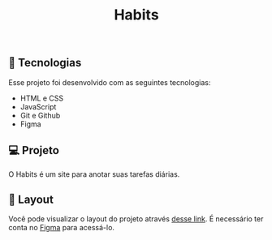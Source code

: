 <h1 align="center"> Habits </h1>

<br>

## 🚀 Tecnologias

Esse projeto foi desenvolvido com as seguintes tecnologias:

- HTML e CSS
- JavaScript
- Git e Github
- Figma

## 💻 Projeto

O Habits é um site para anotar suas tarefas diárias.

## 🔖 Layout

Você pode visualizar o layout do projeto através [desse link](<https://www.figma.com/file/w3ZkXo8eeAkm8plCxSXYmr/Habits-(e)-(Community)?node-id=75%3A567&t=SeMnm9CLZI1fEnXJ-1>). É necessário ter conta no [Figma](https://figma.com) para acessá-lo.

